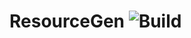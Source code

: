 # ResourceGen ![Build](https://github.com/theoriginalbit/ResourceGen/workflows/Build/badge.svg?branch=master)
